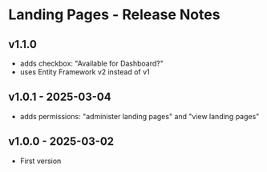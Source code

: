 # Landing Pages - Release Notes

## v1.1.0

* adds checkbox: "Available for Dashboard?"
* uses Entity Framework v2 instead of v1

## v1.0.1 - 2025-03-04

* adds permissions: "administer landing pages" and "view landing pages"

## v1.0.0 - 2025-03-02

* First version